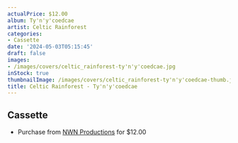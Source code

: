 ```yaml
---
actualPrice: $12.00
album: Ty'n'y'coedcae
artist: Celtic Rainforest
categories:
- Cassette
date: '2024-05-03T05:15:45'
draft: false
images:
- /images/covers/celtic_rainforest-ty'n'y'coedcae.jpg
inStock: true
thumbnailImage: /images/covers/celtic_rainforest-ty'n'y'coedcae-thumb.jpg
title: Celtic Rainforest - Ty'n'y'coedcae
---
```


## Cassette
* Purchase from [NWN Productions](http://shop.nwnprod.com/index.php?route=product/product&path=73&product_id=21594&sort=pd.name&order=ASC) for $12.00
